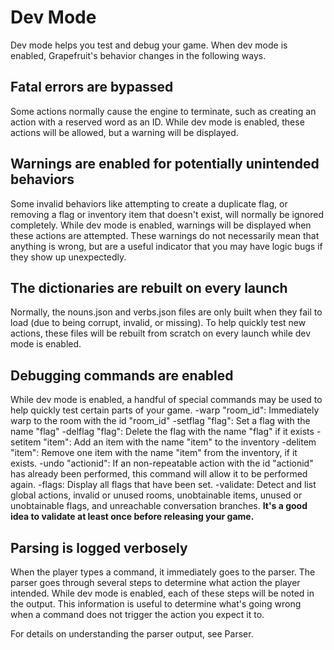 # Dev Mode
Dev mode helps you test and debug your game. When dev mode is enabled, Grapefruit's behavior changes in the following ways.

## Fatal errors are bypassed
Some actions normally cause the engine to terminate, such as creating an action with a reserved word as an ID.
While dev mode is enabled, these actions will be allowed, but a warning will be displayed.

## Warnings are enabled for potentially unintended behaviors
Some invalid behaviors like attempting to create a duplicate flag, or removing a flag or inventory item that doesn't exist, will normally be ignored completely.
While dev mode is enabled, warnings will be displayed when these actions are attempted.
These warnings do not necessarily mean that anything is wrong, but are a useful indicator that you may have logic bugs if they show up unexpectedly.

## The dictionaries are rebuilt on every launch
Normally, the nouns.json and verbs.json files are only built when they fail to load (due to being corrupt, invalid, or missing).
To help quickly test new actions, these files will be rebuilt from scratch on every launch while dev mode is enabled.

## Debugging commands are enabled
While dev mode is enabled, a handful of special commands may be used to help quickly test certain parts of your game.
-warp "room_id": Immediately warp to the room with the id "room_id"
-setflag "flag": Set a flag with the name "flag"
-delflag "flag": Delete the flag with the name "flag" if it exists
-setitem "item": Add an item with the name "item" to the inventory
-delitem "item": Remove one item with the name "item" from the inventory, if it exists.
-undo "actionid": If an non-repeatable action with the id "actionid" has already been performed, this command will allow it to be performed again.
-flags: Display all flags that have been set.
-validate: Detect and list global actions, invalid or unused rooms, unobtainable items, unused or unobtainable flags, and unreachable conversation branches. **It's a good idea to validate at least once before releasing your game.**

## Parsing is logged verbosely
When the player types a command, it immediately goes to the parser.
The parser goes through several steps to determine what action the player intended.
While dev mode is enabled, each of these steps will be noted in the output. This information is useful to determine what's going wrong when a command does not trigger the action you expect it to.

For details on understanding the parser output, see Parser.